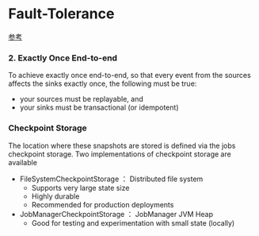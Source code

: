 # Fault-Tolerance

[参考](https://nightlies.apache.org/flink/flink-docs-master/docs/learn-flink/fault_tolerance/)

### 2. Exactly Once End-to-end #

To achieve exactly once end-to-end, so that every event from the sources affects the sinks exactly once, the following
must be true:

* your sources must be replayable, and
* your sinks must be transactional (or idempotent)

### Checkpoint Storage

The location where these snapshots are stored is defined via the jobs checkpoint storage. Two implementations of
checkpoint storage are available

* FileSystemCheckpointStorage ： Distributed file system
  * Supports very large state size
  * Highly durable
  * Recommended for production deployments
* JobManagerCheckpointStorage ： JobManager JVM Heap
  * Good for testing and experimentation with small state (locally)